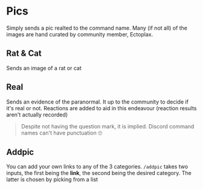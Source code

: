 # Pics
Simply sends a pic realted to the command name. Many (if not all) of the images are hand curated by community member, Ectoplax.

## Rat & Cat
Sends an image of a rat or cat

## Real
Sends an evidence of the paranormal. It up to the community to decide if it's real or not. Reactions are added to aid in this endeavour (reaction results aren't actually recorded)

> Despite not having the question mark, it is implied. Discord command names can't have punctuation 🙄

## Addpic
You can add your own links to any of the 3 categories. `/addpic` takes two inputs, the first being the **link**, the second being the desired category. The latter is chosen by picking from a list

